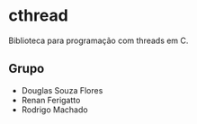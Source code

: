 # cthread
Biblioteca para programação com threads em C.

## Grupo
- Douglas Souza Flores
- Renan Ferigatto
- Rodrigo Machado
